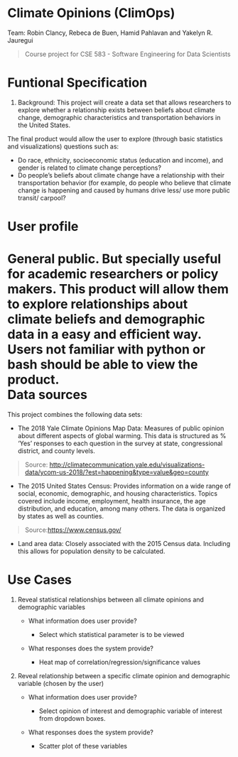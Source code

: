 # Climate Opinions (ClimOps)
Team: Robin Clancy, Rebeca de Buen, Hamid Pahlavan and Yakelyn R. Jauregui
>Course project for CSE 583 - Software Engineering for Data Scientists

Funtional Specification
=======================

1. Background:
This project will create a data set that allows researchers to explore whether a relationship exists between beliefs about climate change, demographic characteristics and transportation behaviors in the United States.

The final product would allow the user to explore (through basic statistics and visualizations) questions such as:
- Do race, ethnicity, socioeconomic status (education and income), and gender is related to climate change perceptions?
- Do people’s beliefs about climate change have a relationship with their transportation behavior (for example, do people who believe that climate change is happening and caused by humans drive less/ use more public transit/ carpool?

User profile
============
General public. But specially useful for academic researchers or policy makers. This product will allow them to explore relationships about climate beliefs and demographic data in a easy and efficient way. Users not familiar with python or bash should be able to view the product.   
Data sources
============
This project combines the following data sets:
 - The 2018 Yale Climate Opinions Map Data:
	Measures of public opinion about different aspects of global warming. This data is structured as​ % ‘Yes’ responses to each question in the survey ​at state, congressional district, and county levels.
>   Source: http://climatecommunication.yale.edu/visualizations-data/ycom-us-2018/?est=happening&type=value&geo=county
 - The 2015 United States Census:
	Provides information on a wide range of social, economic, demographic, and housing characteristics. Topics covered include income, employment, health insurance, the age distribution, and education, among many others. The data is organized by states as well as counties.
>   Source:https://www.census.gov/
 - Land area data:
        Closely associated with the 2015 Census data. Including this allows for population density to be calculated.

Use Cases
=========

1. Reveal statistical relationships between all climate opinions and demographic variables
	- What information does user provide?
		- Select which statistical parameter is to be viewed

	- What responses does the system provide?
		- Heat map of correlation/regression/significance values

2. Reveal relationship between a specific climate opinion and demographic
variable (chosen by the user)
	- What information does user provide?
		- Select opinion of interest and demographic variable of interest from dropdown boxes.

	- What responses does the system provide?
		- Scatter plot of these variables

